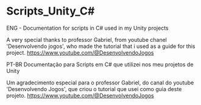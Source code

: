 # Scripts_Unity_C#
ENG -
Documentation for scripts in C# used in my Unity projects

A very special thanks to professor Gabriel, from youtube chanel 'Desenvolvendo jogos', who made the tutorial that i used as a guide for this project.
https://www.youtube.com/@DesenvolvendoJogos

PT-BR
Documentação para Scripts em C# que utilizei nos meu projetos de Unity

Um agradecimento especial para o professor Gabriel, do canal do youtube 'Desenvolvendo Jogos', que criou o tutorial que usei como guia deste projeto.
https://www.youtube.com/@DesenvolvendoJogos
